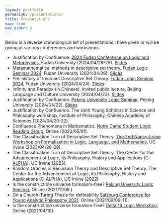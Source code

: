 ```yaml
---
layout: portfolio
permalink: /presentations/
title: Presentations
nav: true
nav_order: 6
---
```

Below is a reverse chronological list of presentations I have given or will be giving at various conferences and workshops. 

- Justification by Confluence. [2024 Fudan Conference on Logic and Metaphysics](http://logic.fudan.edu.cn/event2024/fclm), Fudan University (2024/04/26-28). [Slides](justification_by_confluence_pku_2024.pdf)
- Metamathematical methods in descriptive set theory. [Fudan Logic Seminar 2024](http://logic.fudan.edu.cn/event2024/seminar), Fudan University (2024/04/26). [Slides](metamath_in_DST_Fudan_2024.pdf)
- Pre-history of Invariant Descriptive Set Theory. [Fudan Logic Seminar 2024](http://logic.fudan.edu.cn/event2024/seminar), Fudan University (2024/04/24). [Slides](prehistory_IDST_Fudan_2024.pdf)
- Infinity and Paradox (in Chinese). Invited public lecture, Beijing Language and Culture University (2024/04/23). [Slides](infinity_paradox_chinese.pdf)
- Justification by Confluence. [Peking University Logic Seminar](https://logic.pku.edu.cn/xzdt/ltjh/535510.htm), Peking University (2024/04/22). [Slides](justification_by_confluence_pku_2024.pdf)
- Justification by Confluence. The sixth Young Scholars in Science and Philosophy workshop, Institute of Philosophy, Chinese Academy of Sciences (2024/04/20-22).
- Confluence Phenomena in Mathematics. [Notre Dame Student Logic Reading Group](https://sites.nd.edu/yuanshan-li/logic-reading-group/), Online (2023/05/01).
- The Classification Turn of Descriptive Set Theory. [The 2nd Nancy-Irvine Workshop on Formalization in Logic, Language, and Mathematics](https://www.socsci.uci.edu/newsevents/events/2023/2023-04-28-nancy-irvine-workshop.php), UC Irvine (2023/04/28-29).
- The Classification Turn of Descriptive Set Theory. The Center for the Advancement of Logic, its Philosophy, History and Applications ([C-ALPHA](https://www.calpha.socsci.uci.edu/index.php)), UC Irvine (2023).
- Random Oracles in Recursion Theory and Descriptive Set Theory. The Center for the Advancement of Logic, its Philosophy, History and Applications (C-ALPHA), UC Irvine (2022)
- Is the constructible universe formalism-free? [Peking Unversity Logic Seminar](https://logic.pku.edu.cn/xzdt/ltjh/517709.htm), Online (2021/11/09.)
- On a Church-Turing Thesis for definability [Salzburg Conference for Young Analytic Philosophy 2021](https://sophia-conference.org/), Online (2021/09/09-11).
- Is the constructible universe formalism-free? [Delta 14 Logic Workshop](https://sites.google.com/view/gshen/meetings/delta_14), Online (2021/04/10).

